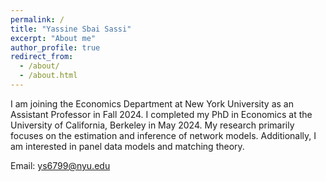 ```yaml
---
permalink: /
title: "Yassine Sbai Sassi"
excerpt: "About me"
author_profile: true
redirect_from: 
  - /about/
  - /about.html
---
```


I am joining the Economics Department at New York University as an Assistant Professor in Fall 2024. I completed my PhD in Economics at the University of California, Berkeley in May 2024. My research primarily focuses on the estimation and inference of network models. Additionally, I am interested in panel data models and matching theory.

Email: [ys6799@nyu.edu](mailto:ys6799@nyu.edu)


